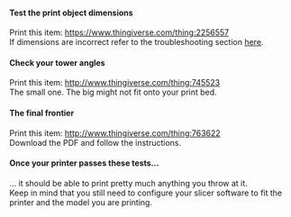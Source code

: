 #### Test the print object dimensions
Print this item: https://www.thingiverse.com/thing:2256557  
If dimensions are incorrect refer to the troubleshooting section [here](https://github.com/FLSun3dp/FLSun-Kossel-Mini/wiki/77.-Troubleshooting#delta).

#### Check your tower angles
Print this item: http://www.thingiverse.com/thing:745523  
The small one. The big might not fit onto your print bed.

#### The final frontier
Print this item: http://www.thingiverse.com/thing:763622  
Download the PDF and follow the instructions.

#### Once your printer passes these tests...
... it should be able to print pretty much anything you throw at it.  
Keep in mind that you still need to configure your slicer software to fit the printer and the model you are printing.